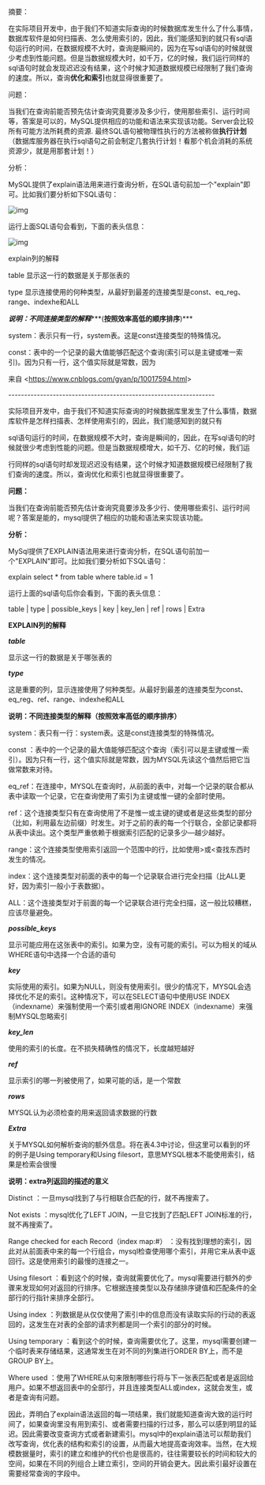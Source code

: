 摘要：

在实际项目开发中，由于我们不知道实际查询的时候数据库发生什么了什么事情，数据库软件是如何扫描表、怎么使用索引的，因此，我们能感知到的就只有sql语句运行的时间，在数据规模不大时，查询是瞬间的，因为在写sql语句的时候就很少考虑到性能问题。但是当数据规模大时，如千万，亿的时候，我们运行同样的sql语句时就会发现迟迟没有结果，这个时候才知道数据规模已经限制了我们查询的速度。所以，查询**优化和索引**也就显得很重要了。

问题：

当我们在查询前能否预先估计查询究竟要涉及多少行，使用那些索引、运行时间等，答案是可以的，MySQL提供相应的功能和语法来实现该功能。Server会比较所有可能方法所耗费的资源. 最终SQL语句被物理性执行的方法被称做**执行计划**（数据库服务器在执行sql语句之前会制定几套执行计划！看那个机会消耗的系统资源少，就是用那套计划！）

分析：

MySQL提供了explain语法用来进行查询分析，在SQL语句前加一个"explain"即可。比如我们要分析如下SQL语句：

![img](file:///C:/Users/ADMINI~1/AppData/Local/Temp/msohtmlclip1/02/clip_image001.png)

运行上面SQL语句会看到，下面的表头信息：

![img](file:///C:/Users/ADMINI~1/AppData/Local/Temp/msohtmlclip1/02/clip_image002.png)

explain列的解释

table 显示这一行的数据是关于那张表的

type  显示连接使用的何种类型，从最好到最差的连接类型是const、eq_reg、range、indexhe和ALL

***说明：不同连接类型的解释******(******按照效率高低的顺序排序******)***

system：表示只有一行，system表。这是const连接类型的特殊情况。

const：表中的一个记录的最大值能够匹配这个查询(索引可以是主键或唯一索引)。因为只有一行，这个值实际就是常数，因为

 

来自 <<https://www.cnblogs.com/gyan/p/10017594.html>> 

 

\-----------------------------------------------------------------

 

实际项目开发中，由于我们不知道实际查询的时候数据库里发生了什么事情，数据库软件是怎样扫描表、怎样使用索引的，因此，我们能感知到的就只有

sql语句运行的时间，在数据规模不大时，查询是瞬间的，因此，在写sql语句的时候就很少考虑到性能的问题。但是当数据规模增大，如千万、亿的时候，我们运

行同样的sql语句时却发现迟迟没有结果，这个时候才知道数据规模已经限制了我们查询的速度。所以，查询优化和索引也就显得很重要了。

**问题：**

当我们在查询前能否预先估计查询究竟要涉及多少行、使用哪些索引、运行时间呢？答案是能的，mysql提供了相应的功能和语法来实现该功能。

**分析：**

MySql提供了EXPLAIN语法用来进行查询分析，在SQL语句前加一个"EXPLAIN"即可。比如我们要分析如下SQL语句：

explain select * from table where table.id = 1

运行上面的sql语句后你会看到，下面的表头信息：

table | type | possible_keys | key | key_len | ref | rows | Extra

 

**EXPLAIN列的解释**

***table*** 

显示这一行的数据是关于哪张表的

***type*** 

这是重要的列，显示连接使用了何种类型。从最好到最差的连接类型为const、eq_reg、ref、range、indexhe和ALL

**说明：不同连接类型的解释（按照效率高低的顺序排序）**

system：表只有一行：system表。这是const连接类型的特殊情况。

const ：表中的一个记录的最大值能够匹配这个查询（索引可以是主键或惟一索引）。因为只有一行，这个值实际就是常数，因为MYSQL先读这个值然后把它当做常数来对待。

eq_ref：在连接中，MYSQL在查询时，从前面的表中，对每一个记录的联合都从表中读取一个记录，它在查询使用了索引为主键或惟一键的全部时使用。

ref：这个连接类型只有在查询使用了不是惟一或主键的键或者是这些类型的部分（比如，利用最左边前缀）时发生。对于之前的表的每一个行联合，全部记录都将从表中读出。这个类型严重依赖于根据索引匹配的记录多少—越少越好。

range：这个连接类型使用索引返回一个范围中的行，比如使用>或<查找东西时发生的情况。

index：这个连接类型对前面的表中的每一个记录联合进行完全扫描（比ALL更好，因为索引一般小于表数据）。

ALL：这个连接类型对于前面的每一个记录联合进行完全扫描，这一般比较糟糕，应该尽量避免。

***possible_keys*** 

显示可能应用在这张表中的索引。如果为空，没有可能的索引。可以为相关的域从WHERE语句中选择一个合适的语句

***key*** 

实际使用的索引。如果为NULL，则没有使用索引。很少的情况下，MYSQL会选择优化不足的索引。这种情况下，可以在SELECT语句中使用USE INDEX（indexname）来强制使用一个索引或者用IGNORE INDEX（indexname）来强制MYSQL忽略索引

***key_len*** 

使用的索引的长度。在不损失精确性的情况下，长度越短越好

***ref*** 

显示索引的哪一列被使用了，如果可能的话，是一个常数

***rows*** 

MYSQL认为必须检查的用来返回请求数据的行数

***Extra*** 

关于MYSQL如何解析查询的额外信息。将在表4.3中讨论，但这里可以看到的坏的例子是Using temporary和Using filesort，意思MYSQL根本不能使用索引，结果是检索会很慢

**说明：extra列返回的描述的意义**

Distinct ：一旦mysql找到了与行相联合匹配的行，就不再搜索了。

Not exists ：mysql优化了LEFT JOIN，一旦它找到了匹配LEFT JOIN标准的行，就不再搜索了。

Range checked for each Record（index map:#） ：没有找到理想的索引，因此对从前面表中来的每一个行组合，mysql检查使用哪个索引，并用它来从表中返回行。这是使用索引的最慢的连接之一。

Using filesort ：看到这个的时候，查询就需要优化了。mysql需要进行额外的步骤来发现如何对返回的行排序。它根据连接类型以及存储排序键值和匹配条件的全部行的行指针来排序全部行。

Using index ：列数据是从仅仅使用了索引中的信息而没有读取实际的行动的表返回的，这发生在对表的全部的请求列都是同一个索引的部分的时候。

Using temporary ：看到这个的时候，查询需要优化了。这里，mysql需要创建一个临时表来存储结果，这通常发生在对不同的列集进行ORDER BY上，而不是GROUP BY上。

Where used ：使用了WHERE从句来限制哪些行将与下一张表匹配或者是返回给用户。如果不想返回表中的全部行，并且连接类型ALL或index，这就会发生，或者是查询有问题。

 

因此，弄明白了explain语法返回的每一项结果，我们就能知道查询大致的运行时间了，如果查询里没有用到索引、或者需要扫描的行过多，那么可以感到明显的延迟。因此需要改变查询方式或者新建索引。mysql中的explain语法可以帮助我们改写查询，优化表的结构和索引的设置，从而最大地提高查询效率。当然，在大规模数据量时，索引的建立和维护的代价也是很高的，往往需要较长的时间和较大的空间，如果在不同的列组合上建立索引，空间的开销会更大。因此索引最好设置在需要经常查询的字段中。

